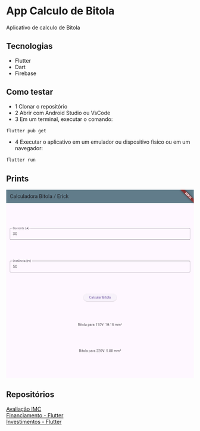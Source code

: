 # App Calculo de Bitola
Aplicativo de calculo de Bitola 

## Tecnologias
- Flutter
- Dart
- Firebase

## Como testar
- 1 Clonar o repositório
- 2 Abrir com Android Studio ou VsCode
- 3 Em um terminal, executar o comando:
```bash
flutter pub get
```
- 4 Executar o aplicativo em um emulador ou dispositivo físico ou em um navegador:
```bash
flutter run
```

## Prints 
![Calculadora](print.png)

## Repositórios

[Avaliação IMC](https://github.com/ErickAguiar06/AvaliacaoIMC)  
[Financiamento - Flutter](https://github.com/ErickAguiar06/Financiamento-flutter)  
[Investimentos - Flutter](https://github.com/ErickAguiar06/Investimentos-Flutter)

